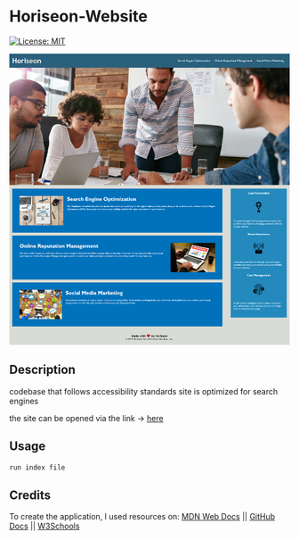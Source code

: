 # Horiseon-Website

[![License: MIT](https://img.shields.io/badge/License-MIT-yellow.svg)](https://opensource.org/licenses/MIT)

![application screenshot](assets/documentation/screenshot.png)

## Description

codebase that follows accessibility standards
site is optimized for search engines

the site can be opened via the link -> [here](https://khomych1004.github.io/Horiseon-Website/)

## Usage
```
run index file

```

## Credits

To create the application, I used resources on:
[MDN Web Docs](https://developer.mozilla.org)
||
[GitHub Docs](https://docs.github.com)
||
[W3Schools](https://www.w3schools.com/)
